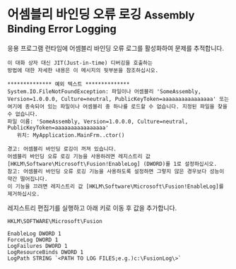 어셈블리 바인딩 오류 로깅 <small>Assembly Binding Error Logging</small>
==============================

응용 프로그램 런타임에 어셈블리 바인딩 오류 로그를 활성화하여 문제를 추적합니다.

```plaintext
이 대화 상자 대신 JIT(Just-in-time) 디버깅을 호출하는
방법에 대한 자세한 내용은 이 메시지의 뒷부분을 참조하십시오.

************** 예외 텍스트 **************
System.IO.FileNotFoundException: 파일이나 어셈블리 'SomeAssembly, Version=1.0.0.0, Culture=neutral, PublicKeyToken=aaaaaaaaaaaaaaaa' 또는 여기에 종속되어 있는 파일이나 어셈블리 중 하나를 로드할 수 없습니다. 지정된 파일을 찾을 수 없습니다.
파일 이름: 'SomeAssembly, Version=1.0.0.0, Culture=neutral, PublicKeyToken=aaaaaaaaaaaaaaaa'
   위치: MyApplication.MainFrm..ctor()

경고: 어셈블리 바인딩 로깅이 꺼져 있습니다.
어셈블리 바인딩 오류 로깅 기능을 사용하려면 레지스트리 값 [HKLM\Software\Microsoft\Fusion!EnableLog] (DWORD)를 1로 설정하십시오.
참고: 어셈블리 바인딩 오류 로깅 기능을 사용하도록 설정하면 그렇지 않은 경우보다 성능이 약간 떨어집니다.
이 기능을 끄려면 레지스트리 값 [HKLM\Software\Microsoft\Fusion!EnableLog]를 제거하십시오.
```

레지스트리 편집기를 실행하고 아래 키로 이동 후 값을 추가합니다.

`HKLM\SOFTWARE\Microsoft\Fusion`

```plaintext
EnableLog DWORD 1
ForceLog DWORD 1
LogFailures DWORD 1
LogResourceBinds DWORD 1
LogPath STRING `<PATH TO LOG FILES;e.g.)c:\FusionLog\>`
```
